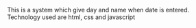 This is a system which give day and name when date is entered.
Technology used are html, css and javascript